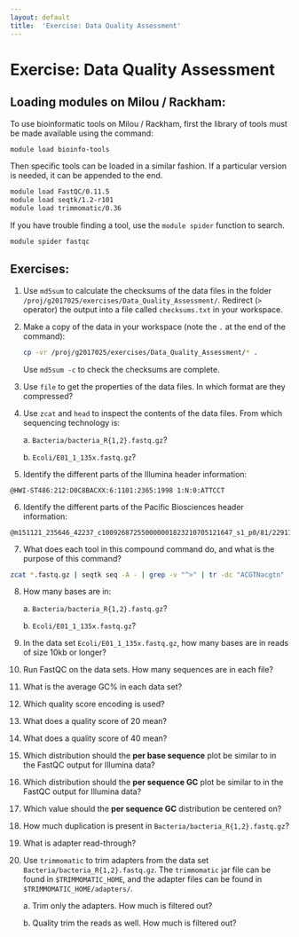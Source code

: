 ```yaml
---
layout: default
title:  'Exercise: Data Quality Assessment'
---
```


# Exercise: Data Quality Assessment

## Loading modules on Milou / Rackham:

To use bioinformatic tools on Milou / Rackham, first the library of tools must be made available using the command:

```bash
module load bioinfo-tools
```

Then specific tools can be loaded in a similar fashion. If a particular version is needed, it can be appended to the end.

```bash
module load FastQC/0.11.5
module load seqtk/1.2-r101
module load trimmomatic/0.36
```

If you have trouble finding a tool, use the `module spider` function to search.

```bash
module spider fastqc
```

## Exercises:

1. Use `md5sum` to calculate the checksums of the data files in the folder `/proj/g2017025/exercises/Data_Quality_Assessment/`.
Redirect (`>` operator) the output into a file called `checksums.txt` in your workspace.

2. Make a copy of the data in your workspace (note the `.` at the end of the command):

	```bash
	cp -vr /proj/g2017025/exercises/Data_Quality_Assessment/* .
	```

	Use `md5sum -c` to check the checksums are complete.

3. Use `file` to get the properties of the data files. In which format are they compressed?

4. Use `zcat` and `head` to inspect the contents of the data files. From which sequencing technology is:

	a. `Bacteria/bacteria_R{1,2}.fastq.gz`?

	b. `Ecoli/E01_1_135x.fastq.gz`?

5. Identify the different parts of the Illumina header information:
```
@HWI-ST486:212:D0C8BACXX:6:1101:2365:1998 1:N:0:ATTCCT
```

6. Identify the different parts of the Pacific Biosciences header information:
```
@m151121_235646_42237_c100926872550000001823210705121647_s1_p0/81/22917_25263
```

7. What does each tool in this compound command do, and what is the purpose of this command?
```bash
zcat *.fastq.gz | seqtk seq -A - | grep -v "^>" | tr -dc "ACGTNacgtn" | wc -m
```

8. How many bases are in:

	a. `Bacteria/bacteria_R{1,2}.fastq.gz`?

	b. `Ecoli/E01_1_135x.fastq.gz`?

9. In the data set `Ecoli/E01_1_135x.fastq.gz`, how many bases are in reads of size 10kb or longer?

10. Run FastQC on the data sets. How many sequences are in each file?

11. What is the average GC% in each data set?

12. Which quality score encoding is used?

13. What does a quality score of 20 mean?

14. What does a quality score of 40 mean?

15. Which distribution should the **per base sequence** plot be similar to in the FastQC output for Illumina data?

16. Which distribution should the **per sequence GC** plot be similar to in the FastQC output for Illumina data?

17. Which value should the **per sequence GC** distribution be centered on?

18. How much duplication is present in `Bacteria/bacteria_R{1,2}.fastq.gz`?

19. What is adapter read-through?

20. Use `trimmomatic` to trim adapters from the data set `Bacteria/bacteria_R{1,2}.fastq.gz`. The `trimmomatic` jar file
can be found in `$TRIMMOMATIC_HOME`, and the adapter files can be found in `$TRIMMOMATIC_HOME/adapters/`.

	a. Trim only the adapters. How much is filtered out?

	b. Quality trim the reads as well. How much is filtered out?
